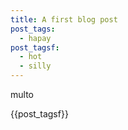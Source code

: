 ```yaml
---
title: A first blog post
post_tags:
  - hapay
post_tagsf:
  - hot
  - silly
---
```

multo

{{post_tagsf}}
